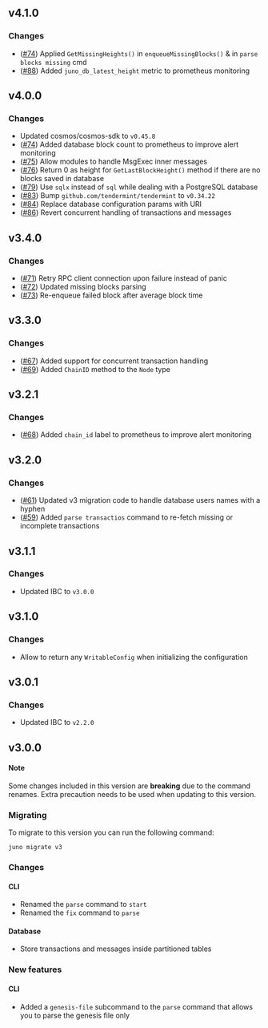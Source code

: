 ## v4.1.0
### Changes
- ([\#74](https://github.com/forbole/juno/pull/74)) Applied `GetMissingHeights()` in `enqueueMissingBlocks()` & in `parse blocks missing` cmd
- ([\#88](https://github.com/forbole/juno/pull/88)) Added `juno_db_latest_height` metric to prometheus monitoring

## v4.0.0
### Changes
- Updated cosmos/cosmos-sdk to `v0.45.8`
- ([\#74](https://github.com/forbole/juno/pull/74)) Added database block count to prometheus to improve alert monitoring
- ([\#75](https://github.com/forbole/juno/pull/75)) Allow modules to handle MsgExec inner messages
- ([\#76](https://github.com/forbole/juno/pull/76)) Return 0 as height for `GetLastBlockHeight()` method if there are no blocks saved in database
- ([\#79](https://github.com/forbole/juno/pull/79)) Use `sqlx` instead of `sql` while dealing with a PostgreSQL database
- ([\#83](https://github.com/forbole/juno/pull/83)) Bump `github.com/tendermint/tendermint` to `v0.34.22`
- ([\#84](https://github.com/forbole/juno/pull/84)) Replace database configuration params with URI
- ([\#86](https://github.com/forbole/juno/pull/86)) Revert concurrent handling of transactions and messages

## v3.4.0
### Changes
- ([\#71](https://github.com/forbole/juno/pull/71)) Retry RPC client connection upon failure instead of panic
- ([\#72](https://github.com/forbole/juno/pull/72)) Updated missing blocks parsing 
- ([\#73](https://github.com/forbole/juno/pull/73)) Re-enqueue failed block after average block time

## v3.3.0
### Changes
- ([\#67](https://github.com/forbole/juno/pull/67)) Added support for concurrent transaction handling
- ([\#69](https://github.com/forbole/juno/pull/69)) Added `ChainID` method to the `Node` type

## v3.2.1
### Changes
- ([\#68](https://github.com/forbole/juno/pull/68)) Added `chain_id` label to prometheus to improve alert monitoring 

## v3.2.0
### Changes
- ([\#61](https://github.com/forbole/juno/pull/61)) Updated v3 migration code to handle database users names with a hyphen 
- ([\#59](https://github.com/forbole/juno/pull/59)) Added `parse transactios` command to re-fetch missing or incomplete transactions

## v3.1.1
### Changes
- Updated IBC to `v3.0.0`

## v3.1.0
### Changes
- Allow to return any `WritableConfig` when initializing the configuration

## v3.0.1
### Changes
- Updated IBC to `v2.2.0`

## v3.0.0
#### Note
Some changes included in this version are **breaking** due to the command renames. Extra precaution needs to be used when updating to this version.

### Migrating
To migrate to this version you can run the following command: 
```
juno migrate v3
```

### Changes 
#### CLI
- Renamed the `parse` command to `start`
- Renamed the `fix` command to `parse`

#### Database
- Store transactions and messages inside partitioned tables

### New features
#### CLI
- Added a `genesis-file` subcommand to the `parse` command that allows you to parse the genesis file only
